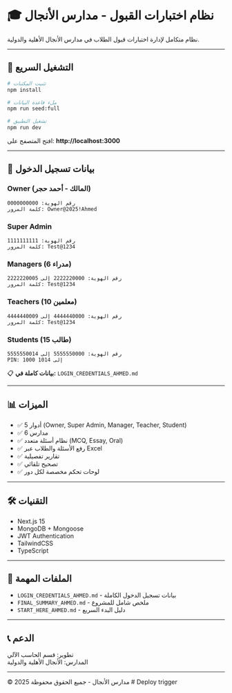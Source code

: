 # 🎓 نظام اختبارات القبول - مدارس الأنجال

نظام متكامل لإدارة اختبارات قبول الطلاب في مدارس الأنجال الأهلية والدولية.

---

## 🚀 التشغيل السريع

```bash
# تثبيت المكتبات
npm install

# ملء قاعدة البيانات
npm run seed:full

# تشغيل التطبيق
npm run dev
```

افتح المتصفح على: **http://localhost:3000**

---

## 🔐 بيانات تسجيل الدخول

### Owner (المالك - أحمد حجر)
```
رقم الهوية: 0000000000
كلمة المرور: Owner@2025!Ahmed
```

### Super Admin
```
رقم الهوية: 1111111111
كلمة المرور: Test@1234
```

### Managers (6 مدراء)
```
رقم الهوية: 2222220000 إلى 2222220005
كلمة المرور: Test@1234
```

### Teachers (10 معلمين)
```
رقم الهوية: 4444440000 إلى 4444440009
كلمة المرور: Test@1234
```

### Students (15 طالب)
```
رقم الهوية: 5555550000 إلى 5555550014
PIN: 1000 إلى 1014
```

📋 **بيانات كاملة في:** `LOGIN_CREDENTIALS_AHMED.md`

---

## 📊 الميزات

- ✅ 5 أدوار (Owner, Super Admin, Manager, Teacher, Student)
- ✅ 6 مدارس
- ✅ نظام أسئلة متعدد (MCQ, Essay, Oral)
- ✅ رفع الأسئلة والطلاب عبر Excel
- ✅ تقارير تفصيلية
- ✅ تصحيح تلقائي
- ✅ لوحات تحكم مخصصة لكل دور

---

## 🛠️ التقنيات

- Next.js 15
- MongoDB + Mongoose
- JWT Authentication
- TailwindCSS
- TypeScript

---

## 📁 الملفات المهمة

- `LOGIN_CREDENTIALS_AHMED.md` - بيانات تسجيل الدخول الكاملة
- `FINAL_SUMMARY_AHMED.md` - ملخص شامل للمشروع
- `START_HERE_AHMED.md` - دليل البدء السريع

---

## 📞 الدعم

تطوير: قسم الحاسب الآلي  
المدارس: الأنجال الأهلية والدولية

---

© 2025 مدارس الأنجال - جميع الحقوق محفوظة
#   D e p l o y   t r i g g e r  
 